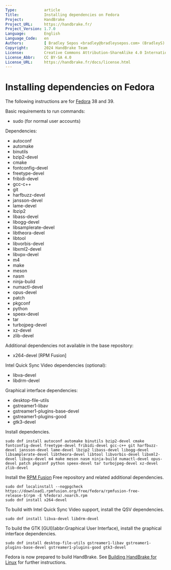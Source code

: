 ```yaml
---
Type:            article
Title:           Installing dependencies on Fedora
Project:         HandBrake
Project_URL:     https://handbrake.fr/
Project_Version: 1.7.0
Language:        English
Language_Code:   en
Authors:         [ Bradley Sepos <bradley@bradleysepos.com> (BradleyS) ]
Copyright:       2024 HandBrake Team
License:         Creative Commons Attribution-ShareAlike 4.0 International
License_Abbr:    CC BY-SA 4.0
License_URL:     https://handbrake.fr/docs/license.html
---
```


Installing dependencies on Fedora
=================================

The following instructions are for [Fedora](https://getfedora.org) 38 and 39.

Basic requirements to run commands:

- sudo (for normal user accounts)

Dependencies:

- autoconf
- automake
- binutils
- bzip2-devel
- cmake
- fontconfig-devel
- freetype-devel
- fribidi-devel
- gcc-c++
- git
- harfbuzz-devel
- jansson-devel
- lame-devel
- lbzip2
- libass-devel
- libogg-devel
- libsamplerate-devel
- libtheora-devel
- libtool
- libvorbis-devel
- libxml2-devel
- libvpx-devel
- m4
- make
- meson
- nasm
- ninja-build
- numactl-devel
- opus-devel
- patch
- pkgconf
- python
- speex-devel
- tar
- turbojpeg-devel
- xz-devel
- zlib-devel

Additional dependencies not available in the base repository:

- x264-devel [RPM Fusion]

Intel Quick Sync Video dependencies (optional):

- libva-devel
- libdrm-devel

Graphical interface dependencies:

- desktop-file-utils
- gstreamer1-libav
- gstreamer1-plugins-base-devel
- gstreamer1-plugins-good
- gtk3-devel

Install dependencies.

    sudo dnf install autoconf automake binutils bzip2-devel cmake fontconfig-devel freetype-devel fribidi-devel gcc-c++ git harfbuzz-devel jansson-devel lame-devel lbzip2 libass-devel libogg-devel libsamplerate-devel libtheora-devel libtool libvorbis-devel libxml2-devel libvpx-devel m4 make meson nasm ninja-build numactl-devel opus-devel patch pkgconf python speex-devel tar turbojpeg-devel xz-devel zlib-devel

Install the [RPM Fusion](http://rpmfusion.org) Free repository and related additional dependencies.

    sudo dnf localinstall --nogpgcheck https://download1.rpmfusion.org/free/fedora/rpmfusion-free-release-$(rpm -E %fedora).noarch.rpm
    sudo dnf install x264-devel

To build with Intel Quick Sync Video support, install the QSV dependencies.

    sudo dnf install libva-devel libdrm-devel

To build the GTK [GUI](abbr:Graphical User Interface), install the graphical interface dependencies.

    sudo dnf install desktop-file-utils gstreamer1-libav gstreamer1-plugins-base-devel gstreamer1-plugins-good gtk3-devel

Fedora is now prepared to build HandBrake. See [Building HandBrake for Linux](build-linux.html) for further instructions.
